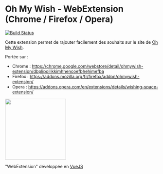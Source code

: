 # Oh My Wish - WebExtension (Chrome / Firefox / Opera)

[![Build Status](https://travis-ci.org/achorein/wishspace-webextension.svg?branch=master)](https://travis-ci.org/achorein/wishspace-webextension)

Cette extension permet de rajouter facilement des souhaits sur le site de [Oh My Wish](https://ohmywish.me).

Portée sur :

- Chrome : https://chrome.google.com/webstore/detail/ohmywish-extension/dbplipoilikkimhhencoefbhehimefba
- Firefox : https://addons.mozilla.org/fr/firefox/addon/ohmywish-extension/
- Opera : https://addons.opera.com/en/extensions/details/wishing-space-extension/

<img src="public/img/whishing.space-chrome-extension.png" height="200">

"WebExtension" développée en [VueJS](https://vuejs.org/)
